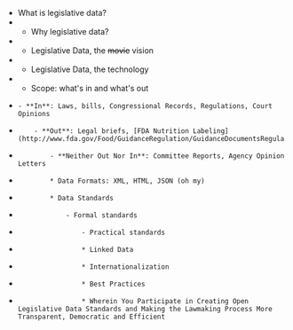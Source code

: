 * What is legislative data?
* * Why legislative data?
* * Legislative Data, the ~~movie~~ vision
* * Legislative Data, the technology
* * Scope: what's in and what's out
*     - **In**: Laws, bills, Congressional Records, Regulations, Court Opinions
*         - **Out**: Legal briefs, [FDA Nutrition Labeling](http://www.fda.gov/Food/GuidanceRegulation/GuidanceDocumentsRegulatoryInformation/LabelingNutrition/ucm064894.htm)
*             - **Neither Out Nor In**: Committee Reports, Agency Opinion Letters
*             * Data Formats: XML, HTML, JSON (oh my)
*             * Data Standards
*                 - Formal standards
*                     - Practical standards
*                     * Linked Data
*                     * Internationalization
*                     * Best Practices
*                     * Wherein You Participate in Creating Open Legislative Data Standards and Making the Lawmaking Process More Transparent, Democratic and Efficient
